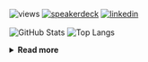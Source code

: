 ![views](https://komarev.com/ghpvc/?username=chck&color=blueviolet)
[![speakerdeck](https://img.shields.io/badge/Speaker_Deck-chck-8a2be2?style=flat-square&logo=speaker-deck)](https://speakerdeck.com/chck)
[![linkedin](https://img.shields.io/badge/LinkedIn-chck-8a2be2?style=flat-square&logo=linkedin)](https://www.linkedin.com/in/chck/)

<p align="left"> 
  <img alt="GitHub Stats" align="center" height="150" src="https://github-readme-stats-nine-umber-51.vercel.app/api?username=chck&count_private=true&show_icons=true&hide_title=true&theme=buefy" />
  <img alt="Top Langs" align="center" height="150" src="https://github-readme-stats-nine-umber-51.vercel.app/api/top-langs/?username=chck&layout=compact&count_private=true&show_icons=true&hide_title=true&theme=buefy" />
</p>

<details>
  <summary><b>Read more</b></summary>
  <br>

  <!--START_SECTION:waka-->
**🐱 My GitHub Data** 

> 📦 78.4 kB Used in GitHub's Storage 
 > 
> 💼 Opted to Hire
 > 
> 📜 133 Public Repositories 
 > 
> 🔑 21 Private Repositories 
 > 
**I'm a Night 🦉** 

```text
🌞 Morning                845 commits         ███░░░░░░░░░░░░░░░░░░░░░░   13.32 % 
🌆 Daytime                2032 commits        ████████░░░░░░░░░░░░░░░░░   32.02 % 
🌃 Evening                1812 commits        ███████░░░░░░░░░░░░░░░░░░   28.55 % 
🌙 Night                  1657 commits        ███████░░░░░░░░░░░░░░░░░░   26.11 % 
```
📅 **I'm Most Productive on Thursday** 

```text
Monday                   1261 commits        █████░░░░░░░░░░░░░░░░░░░░   19.87 % 
Tuesday                  1013 commits        ████░░░░░░░░░░░░░░░░░░░░░   15.96 % 
Wednesday                1062 commits        ████░░░░░░░░░░░░░░░░░░░░░   16.73 % 
Thursday                 1460 commits        ██████░░░░░░░░░░░░░░░░░░░   23.01 % 
Friday                   648 commits         ███░░░░░░░░░░░░░░░░░░░░░░   10.21 % 
Saturday                 360 commits         █░░░░░░░░░░░░░░░░░░░░░░░░   05.67 % 
Sunday                   542 commits         ██░░░░░░░░░░░░░░░░░░░░░░░   08.54 % 
```


📊 **This Week I Spent My Time On** 

```text
💬 Programming Languages: 
Other                    40 hrs 54 mins      ██████████████████████░░░   89.39 % 
TypeScript               2 hrs 25 mins       █░░░░░░░░░░░░░░░░░░░░░░░░   05.32 % 
JSON                     34 mins             ░░░░░░░░░░░░░░░░░░░░░░░░░   01.25 % 
Ruby                     31 mins             ░░░░░░░░░░░░░░░░░░░░░░░░░   01.13 % 
Git                      13 mins             ░░░░░░░░░░░░░░░░░░░░░░░░░   00.49 % 

🔥 Editors: 
Chrome                   40 hrs 50 mins      ██████████████████████░░░   89.26 % 
WebStorm                 3 hrs 5 mins        ██░░░░░░░░░░░░░░░░░░░░░░░   06.75 % 
Neovim                   1 hr 26 mins        █░░░░░░░░░░░░░░░░░░░░░░░░   03.14 % 
PyCharm                  16 mins             ░░░░░░░░░░░░░░░░░░░░░░░░░   00.61 % 
Obsidian                 6 mins              ░░░░░░░░░░░░░░░░░░░░░░░░░   00.24 % 
```

**I Mostly Code in Python** 

```text
Python                   43 repos            █████████░░░░░░░░░░░░░░░░   34.13 % 
Jupyter Notebook         18 repos            ████░░░░░░░░░░░░░░░░░░░░░   14.29 % 
Rust                     7 repos             █░░░░░░░░░░░░░░░░░░░░░░░░   05.56 % 
TypeScript               4 repos             █░░░░░░░░░░░░░░░░░░░░░░░░   03.17 % 
Astro                    1 repo              ░░░░░░░░░░░░░░░░░░░░░░░░░   00.79 % 
```



**Timeline**

![Lines of Code chart](https://raw.githubusercontent.com/chck/chck/main/assets/bar_graph.png)


 Last Updated on 2024-04-11 01:23 UTC
<!--END_SECTION:waka-->
</details>

